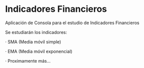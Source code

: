 # Indicadores Financieros

Aplicación de Consola para el estudio de Indicadores Financieros

Se estudiarán los indicadores:
  
  · SMA (Media móvil simple)
  
  · EMA (Media móvil exponencial)
  
  · Proximamente más...
